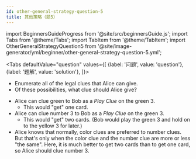 ```yaml
---
id: other-general-strategy-question-5
title: 其他策略（题5）
---
```


import BeginnersGuideProgress from '@site/src/beginnersGuide.js';
import Tabs from '@theme/Tabs';
import TabItem from '@theme/TabItem';
import OtherGeneralStrategyQuestion5 from '@site/image-generator/yml/beginner/other-general-strategy-question-5.yml';

<BeginnersGuideProgress id="other-general-strategy-question-4" />

<!-- lint disable no-undefined-references -->

<Tabs
  defaultValue="question"
  values={[
    {label: '问题', value: 'question'},
    {label: '题解', value: 'solution'},
  ]}>
<TabItem value="question">

- Enumerate all of the legal clues that Alice can give.
- Of these possibilities, what clue should Alice give?

</TabItem>
<TabItem value="solution">

- Alice can clue green to Bob as a *Play Clue* on the green 3.
  - This would "get" one card.
- Alice can clue number 3 to Bob as a *Play Clue* on the green 3.
  - This would "get" two cards. (Bob would play the green 3 and hold on to the yellow 3 for later.)
- Alice knows that normally, color clues are preferred to number clues. But that's only when the color clue and the number clue are more or less "the same". Here, it is much better to get two cards than to get one card, so Alice should clue number 3.

</TabItem>
</Tabs>

<OtherGeneralStrategyQuestion5 />
